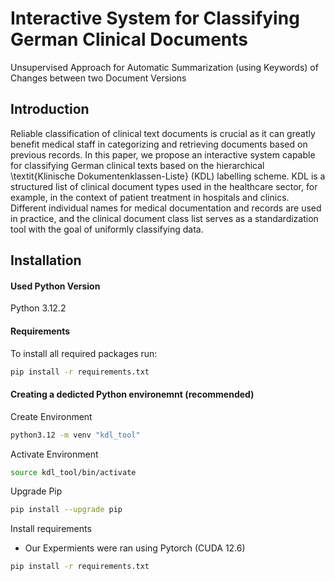 # Interactive System for Classifying German Clinical Documents

Unsupervised Approach for Automatic Summarization (using Keywords) of Changes between two Document Versions 

## Introduction
Reliable classification of clinical text documents is crucial as it can greatly benefit medical staff in categorizing and retrieving documents based on previous records. In this paper, we propose an interactive system capable for classifying German clinical texts based on the hierarchical \textit{Klinische Dokumentenklassen-Liste} (KDL) labelling scheme. KDL is a structured list of clinical document types used in the healthcare sector, for example, in the context of patient treatment in hospitals and clinics. Different individual names for medical documentation and records are used in practice, and the clinical document class list serves as a standardization tool with the goal of uniformly classifying data.


## Installation


#### Used Python Version
Python 3.12.2

#### Requirements

To install all required packages run:

``` bash
pip install -r requirements.txt
```

#### Creating a dedicted Python environemnt (recommended)
Create Environment
``` bash
python3.12 -m venv "kdl_tool"
```
Activate Environment
``` bash
source kdl_tool/bin/activate
```
Upgrade Pip
``` bash
pip install --upgrade pip
```

Install requirements
- Our Expermients were ran using Pytorch (CUDA 12.6)

``` bash
pip install -r requirements.txt
```
